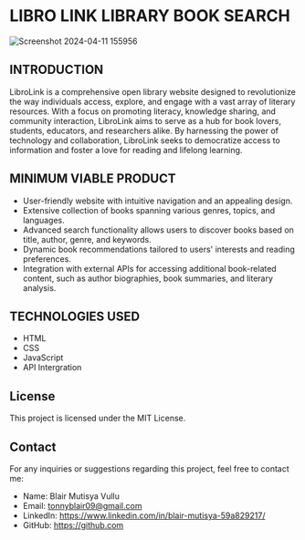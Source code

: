 # LIBRO LINK LIBRARY BOOK SEARCH

![Screenshot 2024-04-11 155956](https://github.com/BlairMutisya/Books-Website/assets/122833274/c232bc52-5c76-4fde-92ca-95938b54502a)


## INTRODUCTION
LibroLink is a comprehensive open library website designed to revolutionize the way individuals access, explore, and engage with a vast array of literary resources. With a focus on promoting literacy, knowledge sharing, and community interaction, LibroLink aims to serve as a hub for book lovers, students, educators, and researchers alike. By harnessing the power of technology and collaboration, LibroLink seeks to democratize access to information and foster a love for reading and lifelong learning.

## MINIMUM VIABLE PRODUCT
* User-friendly website with intuitive navigation and an appealing design.
* Extensive collection of books spanning various genres, topics, and languages.
* Advanced search functionality allows users to discover books based on title, author, genre, and keywords.
* Dynamic book recommendations tailored to users' interests and reading preferences.
* Integration with external APIs for accessing additional book-related content, such as author biographies, book summaries, and literary analysis.
  
## TECHNOLOGIES USED
* HTML
* CSS
* JavaScript
* API Intergration

## License
This project is licensed under the MIT License.

## Contact
For any inquiries or suggestions regarding this project, feel free to contact me:

* Name: Blair Mutisya Vullu
* Email: tonnyblair09@gmail.com
* LinkedIn: https://www.linkedin.com/in/blair-mutisya-59a829217/
* GitHub: https://github.com
